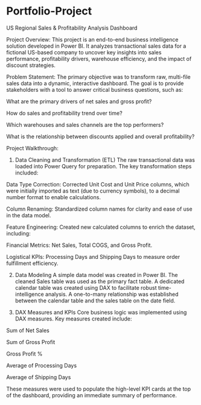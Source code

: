 # Portfolio-Project
US Regional Sales & Profitability Analysis Dashboard

Project Overview:
This project is an end-to-end business intelligence solution developed in Power BI. It analyzes transactional sales data for a fictional US-based company to uncover key insights into sales performance, profitability drivers, warehouse efficiency, and the impact of discount strategies.

Problem Statement:
The primary objective was to transform raw, multi-file sales data into a dynamic, interactive dashboard. The goal is to provide stakeholders with a tool to answer critical business questions, such as:

What are the primary drivers of net sales and gross profit?

How do sales and profitability trend over time?

Which warehouses and sales channels are the top performers?

What is the relationship between discounts applied and overall profitability?

Project Walkthrough:
1. Data Cleaning and Transformation (ETL) The raw transactional data was loaded into Power Query for preparation. The key transformation steps included:

Data Type Correction: Corrected Unit Cost and Unit Price columns, which were initially imported as text (due to currency symbols), to a decimal number format to enable calculations.

Column Renaming: Standardized column names for clarity and ease of use in the data model.

Feature Engineering: Created new calculated columns to enrich the dataset, including:

Financial Metrics: Net Sales, Total COGS, and Gross Profit.

Logistical KPIs: Processing Days and Shipping Days to measure order fulfillment efficiency.

2. Data Modeling A simple data model was created in Power BI. The cleaned Sales table was used as the primary fact table. A dedicated calendar table was created using DAX to facilitate robust time-intelligence analysis. A one-to-many relationship was established between the calendar table and the sales table on the date field.

3. DAX Measures and KPIs Core business logic was implemented using DAX measures. Key measures created include:

Sum of Net Sales

Sum of Gross Profit

Gross Profit %

Average of Processing Days

Average of Shipping Days

These measures were used to populate the high-level KPI cards at the top of the dashboard, providing an immediate summary of performance.
